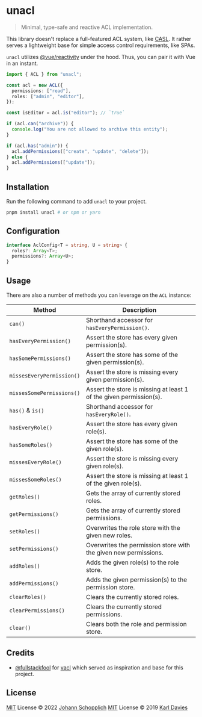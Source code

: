 # unacl

> Minimal, type-safe and reactive ACL implementation.

This library doesn't replace a full-featured ACL system, like [CASL](https://github.com/stalniy/casl/). It rather serves a lightweight base for simple access control requirements, like SPAs.

`unacl` utilizes [@vue/reactivity](https://www.npmjs.com/package/@vue/reactivity) under the hood. Thus, you can pair it with Vue in an instant.

```ts
import { ACL } from "unacl";

const acl = new ACL({
  permissions: ["read"],
  roles: ["admin", "editor"],
});

const isEditor = acl.is("editor"); // `true`

if (acl.can("archive")) {
  console.log("You are not allowed to archive this entity");
}

if (acl.has("admin")) {
  acl.addPermissions(["create", "update", "delete"]);
} else {
  acl.addPermissions(["update"]);
}
```

## Installation

Run the following command to add `unacl` to your project.

```bash
pnpm install unacl # or npm or yarn
```

## Configuration

```ts
interface AclConfig<T = string, U = string> {
  roles?: Array<T>;
  permissions?: Array<U>;
}
```

## Usage

There are also a number of methods you can leverage on the `ACL` instance:

| Method                    | Description                                                        |
| ------------------------- | ------------------------------------------------------------------ |
| `can()`                   | Shorthand accessor for `hasEveryPermission()`.                     |
| `hasEveryPermission()`    | Assert the store has every given permission(s).                    |
| `hasSomePermissions()`    | Assert the store has some of the given permission(s).              |
| `missesEveryPermission()` | Assert the store is missing every given permission(s).             |
| `missesSomePermissions()` | Assert the store is missing at least 1 of the given permission(s). |
| `has()` & `is()`          | Shorthand accessor for `hasEveryRole()`.                           |
| `hasEveryRole()`          | Assert the store has every given role(s).                          |
| `hasSomeRoles()`          | Assert the store has some of the given role(s).                    |
| `missesEveryRole()`       | Assert the store is missing every given role(s).                   |
| `missesSomeRoles()`       | Assert the store is missing at least 1 of the given role(s).       |
| `getRoles()`              | Gets the array of currently stored roles.                          |
| `getPermissions()`        | Gets the array of currently stored permissions.                    |
| `setRoles()`              | Overwrites the role store with the given new roles.                |
| `setPermissions()`        | Overwrites the permission store with the given new permissions.    |
| `addRoles()`              | Adds the given role(s) to the role store.                          |
| `addPermissions()`        | Adds the given permission(s) to the permission store.              |
| `clearRoles()`            | Clears the currently stored roles.                                 |
| `clearPermissions()`      | Clears the currently stored permissions.                           |
| `clear()`                 | Clears both the role and permission store.                         |

## Credits

- [@fullstackfool](https://github.com/fullstackfool) for [vacl](https://github.com/fullstackfool/vacl) which served as inspiration and base for this project.

## License

[MIT](./LICENSE) License © 2022 [Johann Schopplich](https://github.com/johannschopplich)
[MIT](./LICENSE) License © 2019 [Karl Davies](https://github.com/fullstackfool)
